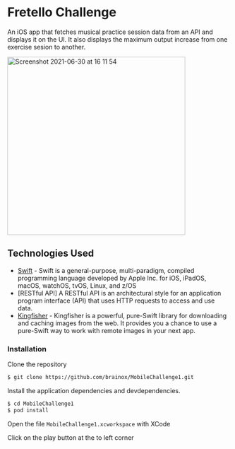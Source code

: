 # Fretello Challenge

An iOS app that fetches musical practice session data from an API and displays it on the UI. It also displays the maximum output increase from one exercise sesion to another.

<img width="403" alt="Screenshot 2021-06-30 at 16 11 54" src="https://user-images.githubusercontent.com/12437059/123986368-27d1b300-d9be-11eb-86bc-fb34f691dfd7.png">

## Technologies Used

* [Swift](https://developer.apple.com/swift/) - Swift is a general-purpose, multi-paradigm, compiled programming language developed by Apple Inc. for iOS, iPadOS, macOS, watchOS, tvOS, Linux, and z/OS
* [RESTful API] A RESTful API is an architectural style for an application program interface (API) that uses HTTP requests to access and use data.
* [Kingfisher](https://cocoapods.org/pods/Kingfisher) - Kingfisher is a powerful, pure-Swift library for downloading and caching images from the web. It provides you a chance to use a pure-Swift way to work with remote images in your next app.

### Installation

Clone the repository
```sh
$ git clone https://github.com/brainox/MobileChallenge1.git
```

Install the application dependencies and devdependencies.

```sh
$ cd MobileChallenge1
$ pod install
```

Open the file `MobileChallenge1.xcworkspace` with XCode

Click on the play button at the to left corner
